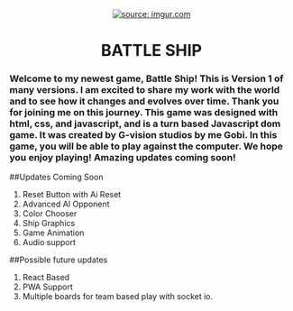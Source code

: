 
												

<center><a href="https://imgur.com/EnihSmk"><img src="https://i.imgur.com/EnihSmk.png" title="source: imgur.com" /></a></center>

**<h1 align = center >BATTLE SHIP</h1>**
### Welcome to my newest game, Battle Ship! This is Version 1 of many versions. I am excited to share my work with the world and to see how it changes and evolves over time. Thank you for joining me on this journey. This game was designed with html, css, and javascript, and is a turn based Javascript dom game. It was created by G-vision studios by me Gobi. In this game, you will be able to play against the computer. We hope you enjoy playing! Amazing updates coming soon!


##Updates Coming Soon

1. Reset Button with Ai Reset
2. Advanced AI Opponent
3. Color Chooser
4. Ship Graphics
5. Game Animation
6. Audio support

##Possible future updates
1. React Based
2. PWA Support
3. Multiple boards for team based play with socket io.



